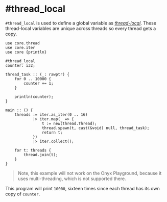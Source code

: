 # #thread_local

`#thread_local` is used to define a global variable as [*thread-local*](https://en.wikipedia.org/wiki/Thread-local_storage).
These thread-local variables are unique across threads so every thread gets a copy.

```onyx
use core.thread
use core.iter
use core {println}

#thread_local
counter: i32;

thread_task :: (_: rawptr) {
	for 0 .. 10000 {
		counter += 1;
	}

	println(counter);
}

main :: () {
	threads := iter.as_iter(0 .. 16)
			|> iter.map(_ => {
				t := new(thread.Thread);
				thread.spawn(t, cast(&void) null, thread_task);
				return t;
			})
			|> iter.collect();

	for t: threads {
		thread.join(t);
	}
}
```
> Note, this example will not work on the Onyx Playground, because
> it uses multi-threading, which is not supported there.

This program will print `10000`, sixteen times since each thread
has its own copy of `counter`.

